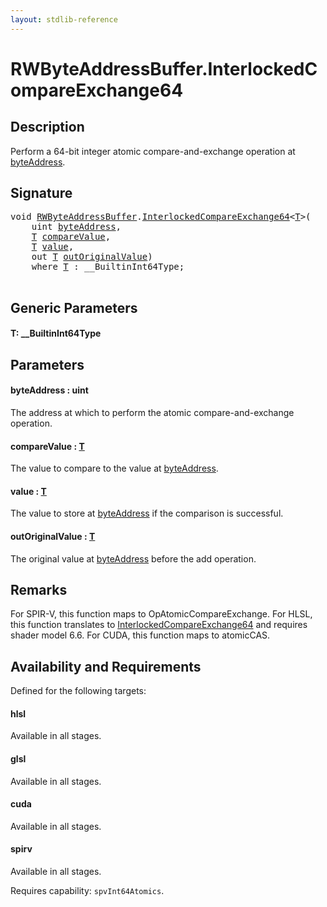 ```yaml
---
layout: stdlib-reference
---
```


# RWByteAddressBuffer\.InterlockedCompareExchange64

## Description

Perform a 64-bit integer atomic compare-and-exchange operation at <span class='code'><a href="interlockedcompareexchange64-0bi.html#decl-byteAddress" class="code_param">byteAddress</a></span>.



## Signature 

<pre>
<span class="code_keyword">void</span> <a href="index.html" class="code_type">RWByteAddressBuffer</a>.<a href="interlockedcompareexchange64-0bi.html">InterlockedCompareExchange64</a>&lt;<a href="interlockedcompareexchange64-0bi.html#typeparam-T" class="code_type">T</a>&gt;(
    <span class="code_keyword">uint</span> <a href="interlockedcompareexchange64-0bi.html#decl-byteAddress" class="code_param">byteAddress</a>,
    <a href="interlockedcompareexchange64-0bi.html#typeparam-T" class="code_type">T</a> <a href="interlockedcompareexchange64-0bi.html#decl-compareValue" class="code_param">compareValue</a>,
    <a href="interlockedcompareexchange64-0bi.html#typeparam-T" class="code_type">T</a> <a href="interlockedcompareexchange64-0bi.html#decl-value" class="code_param">value</a>,
    <span class="code_keyword">out</span> <a href="interlockedcompareexchange64-0bi.html#typeparam-T" class="code_type">T</a> <a href="interlockedcompareexchange64-0bi.html#decl-outOriginalValue" class="code_param">outOriginalValue</a>)
    <span class='code_keyword'>where</span> <a href="interlockedcompareexchange64-0bi.html#typeparam-T" class="code_type">T</a> : __BuiltinInt64Type;

</pre>

## Generic Parameters

####  <a id="typeparam-T"></a>T: \_\_BuiltinInt64Type

## Parameters

####  <a id="decl-byteAddress"></a>byteAddress  : uint
The address at which to perform the atomic compare-and-exchange operation.

####  <a id="decl-compareValue"></a>compareValue  : [T](interlockedcompareexchange64-0bi#typeparam-T)
The value to compare to the value at <span class='code'><a href="interlockedcompareexchange64-0bi.html#decl-byteAddress" class="code_param">byteAddress</a></span>.

####  <a id="decl-value"></a>value  : [T](interlockedcompareexchange64-0bi#typeparam-T)
The value to store at <span class='code'><a href="interlockedcompareexchange64-0bi.html#decl-byteAddress" class="code_param">byteAddress</a></span> if the comparison is successful.

####  <a id="decl-outOriginalValue"></a>outOriginalValue  : [T](interlockedcompareexchange64-0bi#typeparam-T)
The original value at <span class='code'><a href="interlockedcompareexchange64-0bi.html#decl-byteAddress" class="code_param">byteAddress</a></span> before the add operation.


## Remarks
For SPIR-V, this function maps to <span class='code'>OpAtomicCompareExchange</span>. For HLSL, this function
translates to <span class='code'><a href="interlockedcompareexchange64-0bi.html">InterlockedCompareExchange64</a></span> and requires shader model 6.6.
For CUDA, this function maps to <span class='code'>atomicCAS</span>.


## Availability and Requirements

Defined for the following targets:

#### hlsl
Available in all stages.

#### glsl
Available in all stages.

#### cuda
Available in all stages.

#### spirv
Available in all stages.

Requires capability: `spvInt64Atomics`.


